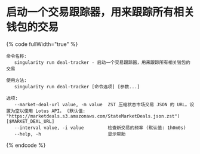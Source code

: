 # 启动一个交易跟踪器，用来跟踪所有相关钱包的交易

{% code fullWidth="true" %}
```
命令名称:
   singularity run deal-tracker - 启动一个交易跟踪器，用来跟踪所有相关钱包的交易

使用方法:
   singularity run deal-tracker [命令选项] [参数...]

选项:
   --market-deal-url value, -m value  ZST 压缩状态市场交易 JSON 的 URL。设置为空以使用 Lotus API。 (默认值: "https://marketdeals.s3.amazonaws.com/StateMarketDeals.json.zst") [$MARKET_DEAL_URL]
   --interval value, -i value         检查新交易的频率 (默认值: 1h0m0s)
   --help, -h                         显示帮助
```
{% endcode %}